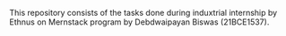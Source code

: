 This repository consists of the tasks done during induxtrial internship by Ethnus on Mernstack program by Debdwaipayan Biswas (21BCE1537).
